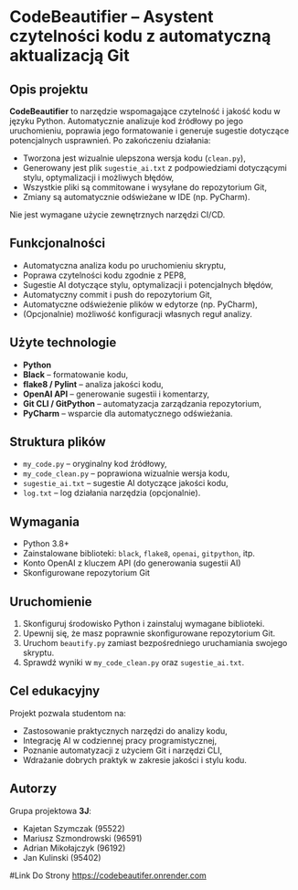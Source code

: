 # CodeBeautifier – Asystent czytelności kodu z automatyczną aktualizacją Git

## Opis projektu

**CodeBeautifier** to narzędzie wspomagające czytelność i jakość kodu w języku Python. Automatycznie analizuje kod źródłowy po jego uruchomieniu, poprawia jego formatowanie i generuje sugestie dotyczące potencjalnych usprawnień. Po zakończeniu działania:

- Tworzona jest wizualnie ulepszona wersja kodu (`clean.py`),
- Generowany jest plik `sugestie_ai.txt` z podpowiedziami dotyczącymi stylu, optymalizacji i możliwych błędów,
- Wszystkie pliki są commitowane i wysyłane do repozytorium Git,
- Zmiany są automatycznie odświeżane w IDE (np. PyCharm).

Nie jest wymagane użycie zewnętrznych narzędzi CI/CD.

## Funkcjonalności

- Automatyczna analiza kodu po uruchomieniu skryptu,
- Poprawa czytelności kodu zgodnie z PEP8,
- Sugestie AI dotyczące stylu, optymalizacji i potencjalnych błędów,
- Automatyczny commit i push do repozytorium Git,
- Automatyczne odświeżenie plików w edytorze (np. PyCharm),
- (Opcjonalnie) możliwość konfiguracji własnych reguł analizy.

## Użyte technologie

- **Python**
- **Black** – formatowanie kodu,
- **flake8 / Pylint** – analiza jakości kodu,
- **OpenAI API** – generowanie sugestii i komentarzy,
- **Git CLI / GitPython** – automatyzacja zarządzania repozytorium,
- **PyCharm** – wsparcie dla automatycznego odświeżania.

## Struktura plików

- `my_code.py` – oryginalny kod źródłowy,
- `my_code_clean.py` – poprawiona wizualnie wersja kodu,
- `sugestie_ai.txt` – sugestie AI dotyczące jakości kodu,
- `log.txt` – log działania narzędzia (opcjonalnie).

## Wymagania

- Python 3.8+
- Zainstalowane biblioteki: `black`, `flake8`, `openai`, `gitpython`, itp.
- Konto OpenAI z kluczem API (do generowania sugestii AI)
- Skonfigurowane repozytorium Git

## Uruchomienie

1. Skonfiguruj środowisko Python i zainstaluj wymagane biblioteki.
2. Upewnij się, że masz poprawnie skonfigurowane repozytorium Git.
3. Uruchom `beautify.py` zamiast bezpośredniego uruchamiania swojego skryptu.
4. Sprawdź wyniki w `my_code_clean.py` oraz `sugestie_ai.txt`.

## Cel edukacyjny

Projekt pozwala studentom na:

- Zastosowanie praktycznych narzędzi do analizy kodu,
- Integrację AI w codziennej pracy programistycznej,
- Poznanie automatyzacji z użyciem Git i narzędzi CLI,
- Wdrażanie dobrych praktyk w zakresie jakości i stylu kodu.

## Autorzy

Grupa projektowa **3J**:
- Kajetan Szymczak (95522)
- Mariusz Szmondrowski (96591)
- Adrian Mikołajczyk (96192)
- Jan Kulinski (95402)


#Link Do Strony 
https://codebeautifer.onrender.com

